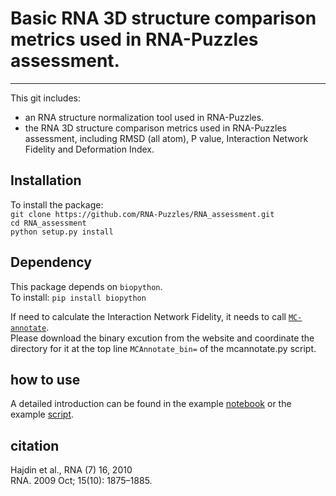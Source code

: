 # Basic RNA 3D structure comparison metrics used in RNA-Puzzles assessment. 
---

This git includes:  

* an RNA structure normalization tool used in RNA-Puzzles.
* the RNA 3D structure comparison metrics used in RNA-Puzzles assessment, including RMSD (all atom), P value, Interaction Network Fidelity and Deformation Index. 

## Installation
To install the package:    
`git clone https://github.com/RNA-Puzzles/RNA_assessment.git`    
`cd RNA_assessment`    
`python setup.py install`    


## Dependency
This package depends on `biopython`.     
To install: `pip install biopython`   

If need to calculate the Interaction Network Fidelity, it needs to call [`MC-annotate`](https://major.iric.ca/MajorLabEn/MC-Tools.html).    
Please download the binary excution from the website and coordinate the directory for it at the top line `MCAnnotate_bin=` of the mcannotate.py script.    

 

## how to use
A detailed introduction can be found in the example [notebook](https://github.com/RNA-Puzzles/BasicAssessMetrics/blob/master/example.ipynb) or the example [script](https://github.com/RNA-Puzzles/BasicAssessMetrics/blob/master/example.py). 

## citation
Hajdin et al., RNA (7) 16, 2010  
RNA. 2009 Oct; 15(10): 1875–1885.
